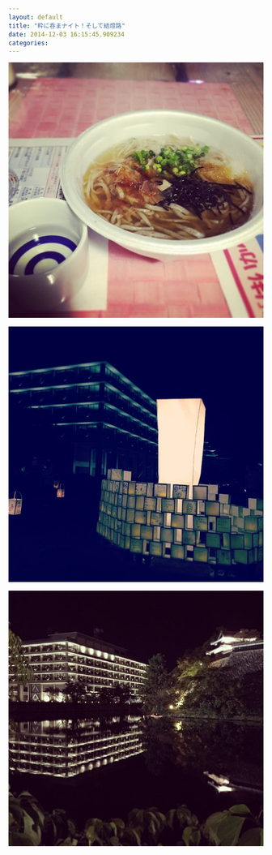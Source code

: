 ```yaml
---
layout: default
title: "粋に呑まナイト！そして結燈路"
date: 2014-12-03 16:15:45.909234
categories: 
---
```


![](/assets/images/201410/10706775_302326043301572_1312828302_n.jpg)

![](/assets/images/201410/1530726_1511528775753891_573727153_n.jpg)

![](/assets/images/201410/10731806_1498140943770332_442810624_n.jpg)


